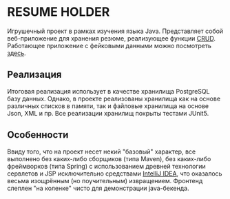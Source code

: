 # RESUME HOLDER
Игрушечный проект в рамках изучения языка Java. Представляет собой веб-приложение для хранения резюме, реализующее функции [CRUD](https://ru.wikipedia.org/wiki/CRUD). Работающее приложение с фейковыми данными можно посмотреть [здесь](https://tuuka-resume-holder.herokuapp.com/resumes).

## Реализация
Итоговая реализация использует в качестве хранилища PostgreSQL базу данных. Однако, в проекте реализованы хранилища как на основе различных списков в памяти, так и файловые хранилища на основе Json, XML и пр. Все реализации хранилищ покрыты тестами JUnit5. 

## Особенности
Ввиду того, что на проект несет некий "базовый" характер, все выполнено без каких-либо сборщиков (типа Maven), без каких-либо фреймворков (типа Spring) с использованием древней технологии сервлетов и JSP исключительно средствами [IntelliJ IDEA](https://www.jetbrains.com/ru-ru/idea/), что оказалось весьма изощрённым (но поучительным) извращением.
Фронтенд слеплен "на коленке" чисто для демонстрации java-бекенда.
